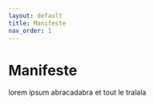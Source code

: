 ```yaml
---
layout: default
title: Manifeste
nav_order: 1
---
```



# Manifeste


lorem ipsum abracadabra et tout le tralala

